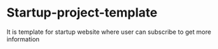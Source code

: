 # Startup-project-template
It is template for startup website where user can subscribe to get more information
